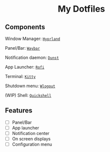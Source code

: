 <h1 align='center'>My Dotfiles</h1>

## Components

Window Manager: [`Hyprland`](https://hypr.land)

Panel/Bar: [`Waybar`](https://github.com/Alexays/Waybar)

Notification daemon: [`Dunst`](https://github.com/dunst-project/dunst)

App Launcher: [`Rofi`](https://github.com/davatorium/rofi)

Terminal: [`Kitty`](https://github.com/kovidgoyal/kitty)

Shutdown menu: [`Wlogout`](https://github.com/ArtsyMacaw/wlogout)

(WIP) Shell: [`Quickshell`](https://quickshell.org)

## Features

- [ ] Panel/Bar
- [ ] App launcher
- [ ] Notification center
- [ ] On screen displays
- [ ] Configuration menu
